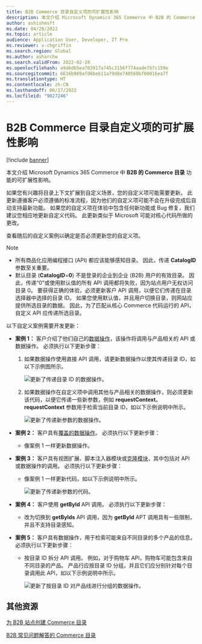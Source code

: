 ```yaml
---
title: B2B Commerce 目录自定义项的可扩展性影响
description: 本文介绍 Microsoft Dynamics 365 Commerce 中 B2B 的 Commerce 目录功能的可扩展性影响。
author: ashishmsft
ms.date: 04/28/2022
ms.topic: article
audience: Application User, Developer, IT Pro
ms.reviewer: v-chgriffin
ms.search.region: Global
ms.author: asharchw
ms.search.validFrom: 2022-02-28
ms.openlocfilehash: a9abdb5ea702917a745c3156f774aade757c159e
ms.sourcegitcommit: 6616b969afd6beb11a79d8e740560bf00016ea7f
ms.translationtype: HT
ms.contentlocale: zh-CN
ms.lasthandoff: 06/17/2022
ms.locfileid: "9027246"
---
```

# <a name="extensibility-impact-of-commerce-catalogs-for-b2b-customizations"></a>B2B Commerce 目录自定义项的可扩展性影响

[!include [banner](includes/banner.md)]

本文介绍 Microsoft Dynamics 365 Commerce 中 **B2B 的 Commerce 目录** 功能的可扩展性影响。

如果您有兴趣将目录上下文扩展到自定义场景，您的自定义项可能需要更新。 此更新遵循客户必须遵循的标准流程，因为他们的自定义项可能不会在升级完成后自动支持最新功能。 如果您的自定义项在体验中包含任何新功能或 Bug 修复，我们建议您相应地更新自定义代码。 此更新类似于 Microsoft 可能对核心代码所做的更改。

查看随后的自定义案例以确定是否必须更新您的自定义项。

> [!NOTE]
> - 所有商品化应用编程接口 (API) 都应该能够感知目录。 因此，传递 **CatalogID** 参数至关重要。
> - 默认目录 (**CatalogID**=**0**) 不是登录的企业到企业 (B2B) 用户的有效目录。 因此，传递“0”或使用默认值的所有 API 调用都将失败，因为站点用户无权访问目录 0。 要获得正确的体验，必须更新客户 API 调用，以便它们传递在目录选择器中选择的目录 ID。 如果您使用默认值，并且用户切换目录，则网站应提供所选目录的数据。 因此，为了匹配从核心 Commerce 代码运行的 API，自定义 API 应传递所选目录。

以下自定义案例需要开发更新：

- **案例 1：** 客户介绍了他们自己的[数据操作](e-commerce-extensibility/data-actions.md)，该操作将调用与产品相关的 API 或数据操作。 必须执行以下更新步骤：

    1. 如果数据操作使用直接 API 调用，请更新数据操作以使其传递目录 ID，如以下示例图所示。

        ![更新了传递目录 ID 的数据操作。](./media/customization1_a.png)

    1. 如果数据操作在自定义项中调用其他与产品相关的数据操作，则必须更新该代码，以便它传递一些新参数，例如 **requestContext**。 **requestContext** 参数用于检索当前目录 ID，如以下示例说明中所示。

        ![更新了传递新参数的数据操作。](./media/customization1_b.png)

- **案例 2：** 客户具有[覆盖的数据操作](e-commerce-extensibility/data-action-overrides.md)。 必须执行以下更新步骤：

    - 像案例 1 一样更新数据操作。

- **案例 3：** 客户具有视图扩展、脚本注入器模块或[克隆模块](e-commerce-extensibility/modules-overview.md#clone-a-module-library-module)，其中包括对 API 或数据操作的调用。 必须执行以下更新步骤：

    - 像案例 1 一样更新代码，如以下示例说明中所示。

       ![更新了传递新参数的代码。](./media/customization3.png)

- **案例 4：** 客户使用 **getById** API 调用。 必须执行以下更新步骤：

    - 改为切换到 **getByIds** API 调用，因为 **getById** APT 调用具有一些限制，并且不支持目录感知。

- **案例 5：** 客户具有数据操作，用于检索可能来自不同目录的多个产品的信息。 必须执行以下更新步骤：

    - 按目录 ID 拆分 API 调用。 例如，对于购物车 API，购物车可能包含来自不同目录的产品。 产品行应按目录 ID 分组，并且它们应分别针对每个目录调用此 API，如以下示例说明中所示。

        ![更新了按目录 ID 对产品线进行分组的数据操作。](./media/customization5.png)

## <a name="additional-resources"></a>其他资源

[为 B2B 站点创建 Commerce 目录](catalogs-b2b-sites.md)

[B2B 常见问题解答的 Commerce 目录](catalogs-b2b-sites-FAQ.md)
